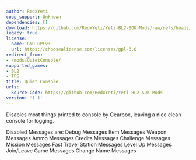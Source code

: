 ```yaml
---
author: RedxYeti
coop_support: Unknown
dependencies: []
download: https://github.com/RedxYeti/Yeti-BL2-SDK-Mods/raw/refs/heads/main/QuietConsole/QuietConsole.zip
legacy: true
license:
  name: GNU GPLv3
  url: https://choosealicense.com/licenses/gpl-3.0
redirect_from:
- /mods/QuietConsole/
supported_games:
- BL2
- TPS
title: Quiet Console
urls:
  Source Code: https://github.com/RedxYeti/Yeti-BL2-SDK-Mods
version: '1.1'
---
```

Disables most things printed to console by Gearbox, leaving a nice clean console for logging.

Disabled Messages are:
Debug Messages
Item Messages
Weapon Messages
Ammo Messages
Credits Messages
Challenge Messages
Mission Messages
Fast Travel Station Messages
Level Up Messages
Join/Leave Game Messages
Change Name Messages